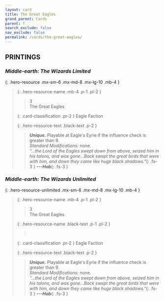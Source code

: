 ```yaml
---
layout: card
title: The Great Eagles
grand_parent: Cards
parent: T
search_exclude: false
nav_exclude: false
permalink: /cards/the-great-eagles/
---
```


## PRINTINGS


### _Middle-earth: The Wizards Limited_

{: .hero-resource .mx-sm-6 .mx-md-8 .mx-lg-10 .mb-4 }
> {: .hero-resource-name .mb-4 .p-1 .pl-2 }
> > <div class="card-mp">3</div>
> > <div class="card-name">The Great Eagles</div>
>
> {: .card-classification .pr-2 }
> Eagle Faction
>
> {: .hero-resource-text .black-text .p-2 }
> > _**Unique.**_ Playable at Eagle's Eyrie if the influence check is greater than 9.  <br>_Standard Modifications:_ none. <br>_“...the Lord of the Eagles swept down from above, seized him in his talons, and was gone...Back swept the great birds that were with him, and down they came like huge black shadows."_{: .fs-3 } ***---&#65279;Hob***{: .fs-3 } 
> 

### _Middle-earth: The Wizards Unlimited_

{: .hero-resource-unlimited .mx-sm-6 .mx-md-8 .mx-lg-10 .mb-4 }
> {: .hero-resource-name .mb-4 .p-1 .pl-2 }
> > <div class="card-mp">3</div>
> > <div class="card-name">The Great Eagles</div>
>
> {: .hero-resource-name .black-text .p-1 .pl-2 }
> > &nbsp;
>
> {: .card-classification .pr-2 }
> Eagle Faction
>
> {: .hero-resource-text .black-text .p-2 }
> > _**Unique.**_ Playable at Eagle's Eyrie if the influence check is greater than 9.  <br>_Standard Modifications:_ none. <br>_“...the Lord of the Eagles swept down from above, seized him in his talons, and was gone...Back swept the great birds that were with him, and down they came like huge black shadows."_{: .fs-3 } ***---&#65279;Hob***{: .fs-3 } 
> 
